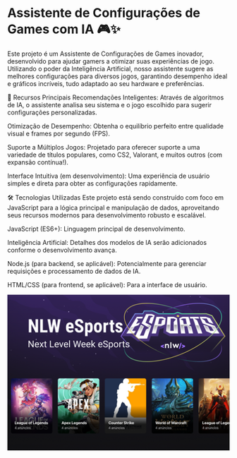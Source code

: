  # Assistente de Configurações de Games com IA 🎮✨
Este projeto é um Assistente de Configurações de Games inovador, desenvolvido para ajudar gamers a otimizar suas experiências de jogo. Utilizando o poder da Inteligência Artificial, nosso assistente sugere as melhores configurações para diversos jogos, garantindo desempenho ideal e gráficos incríveis, tudo adaptado ao seu hardware e preferências.

🌟 Recursos Principais
Recomendações Inteligentes: Através de algoritmos de IA, o assistente analisa seu sistema e o jogo escolhido para sugerir configurações personalizadas.

Otimização de Desempenho: Obtenha o equilíbrio perfeito entre qualidade visual e frames por segundo (FPS).

Suporte a Múltiplos Jogos: Projetado para oferecer suporte a uma variedade de títulos populares, como CS2, Valorant, e muitos outros (com expansão contínua!).

Interface Intuitiva (em desenvolvimento): Uma experiência de usuário simples e direta para obter as configurações rapidamente.

🛠️ Tecnologias Utilizadas
Este projeto está sendo construído com foco em JavaScript para a lógica principal e manipulação de dados, aproveitando seus recursos modernos para desenvolvimento robusto e escalável.

JavaScript (ES6+): Linguagem principal de desenvolvimento.

Inteligência Artificial: Detalhes dos modelos de IA serão adicionados conforme o desenvolvimento avança.

Node.js (para backend, se aplicável): Potencialmente para gerenciar requisições e processamento de dados de IA.

HTML/CSS (para frontend, se aplicável): Para a interface de usuário.

![Imagem com estrutura de links pessoais](./assets/capa.png) 

